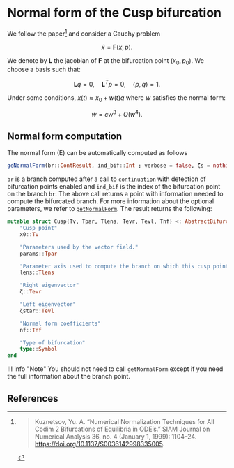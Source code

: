 # Normal form of the Cusp bifurcation

We follow the paper[^Kuznetsov] and consider a Cauchy problem

$$\dot x=\mathbf F(x,p).$$

We denote by $\mathbf L$ the jacobian of $\mathbf F$ at the bifurcation point $(x_0,p_0)$. We choose a basis such that:

$$\mathbf L q=0, \quad \mathbf L^{T} p=0, \quad \langle p, q\rangle=1.$$


Under some conditions, $x(t)\approx x_0+ w(t)q$ where $w$ satisfies the normal form:

$$\dot{w}=c w^{3}+O\left(w^{4}\right).\tag{E}$$

## Normal form computation

The normal form (E) can be automatically computed as follows

```julia
geNormalForm(br::ContResult, ind_bif::Int ; verbose = false, ζs = nothing, lens = br.param_lens)
```

`br` is a branch computed after a call to [`continuation`](@ref) with detection of bifurcation points enabled and `ind_bif` is the index of the bifurcation point on the branch `br`. The above call returns a point with information needed to compute the bifurcated branch. For more information about the optional parameters, we refer to [`getNormalForm`](@ref). The result returns the following:

```julia
mutable struct Cusp{Tv, Tpar, Tlens, Tevr, Tevl, Tnf} <: AbstractBifurcationPoint
	"Cusp point"
	x0::Tv

	"Parameters used by the vector field."
	params::Tpar

	"Parameter axis used to compute the branch on which this cusp point was detected."
	lens::Tlens

	"Right eigenvector"
	ζ::Tevr

	"Left eigenvector"
	ζstar::Tevl

	"Normal form coefficients"
	nf::Tnf

	"Type of bifurcation"
	type::Symbol
end
```

!!! info "Note"
    You should not need to call `getNormalForm` except if you need the full information about the branch point.

## References

[^Kuznetsov]:> Kuznetsov, Yu. A. “Numerical Normalization Techniques for All Codim 2 Bifurcations of Equilibria in ODE’s.” SIAM Journal on Numerical Analysis 36, no. 4 (January 1, 1999): 1104–24. https://doi.org/10.1137/S0036142998335005.
